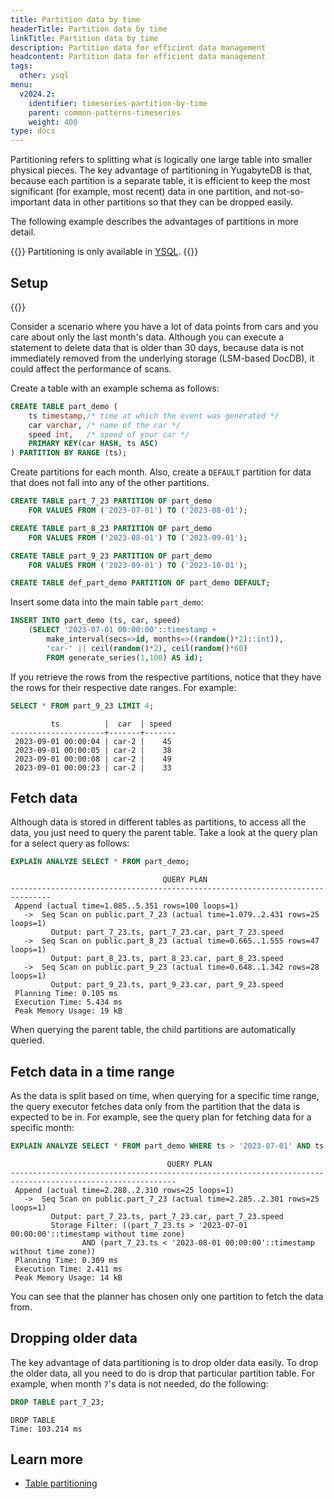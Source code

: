 ```yaml
---
title: Partition data by time
headerTitle: Partition data by time
linkTitle: Partition data by time
description: Partition data for efficient data management
headcontent: Partition data for efficient data management
tags:
  other: ysql
menu:
  v2024.2:
    identifier: timeseries-partition-by-time
    parent: common-patterns-timeseries
    weight: 400
type: docs
---
```


Partitioning refers to splitting what is logically one large table into smaller physical pieces. The key advantage of partitioning in YugabyteDB is that, because each partition is a separate table, it is efficient to keep the most significant (for example, most recent) data in one partition, and not-so-important data in other partitions so that they can be dropped easily.

The following example describes the advantages of partitions in more detail.

{{<note title="Note">}}
Partitioning is only available in [YSQL](/{{<version>}}/api/ysql/).
{{</note>}}

## Setup

{{<cluster-setup-tabs>}}

Consider a scenario where you have a lot of data points from cars and you care about only the last month's data. Although you can execute a statement to delete data that is older than 30 days, because data is not immediately removed from the underlying storage (LSM-based DocDB), it could affect the performance of scans.

Create a table with an example schema as follows:

```sql
CREATE TABLE part_demo (
    ts timestamp,/* time at which the event was generated */
    car varchar, /* name of the car */
    speed int,   /* speed of your car */
    PRIMARY KEY(car HASH, ts ASC)
) PARTITION BY RANGE (ts);
```

Create partitions for each month. Also, create a `DEFAULT` partition for data that does not fall into any of the other partitions.

```sql
CREATE TABLE part_7_23 PARTITION OF part_demo
    FOR VALUES FROM ('2023-07-01') TO ('2023-08-01');

CREATE TABLE part_8_23 PARTITION OF part_demo
    FOR VALUES FROM ('2023-08-01') TO ('2023-09-01');

CREATE TABLE part_9_23 PARTITION OF part_demo
    FOR VALUES FROM ('2023-09-01') TO ('2023-10-01');

CREATE TABLE def_part_demo PARTITION OF part_demo DEFAULT;
```

Insert some data into the main table `part_demo`:

```sql
INSERT INTO part_demo (ts, car, speed)
    (SELECT '2023-07-01 00:00:00'::timestamp +
        make_interval(secs=>id, months=>((random()*2)::int)),
        'car-' || ceil(random()*2), ceil(random()*60)
        FROM generate_series(1,100) AS id);
```

If you retrieve the rows from the respective partitions, notice that they have the rows for their respective date ranges. For example:

```sql
SELECT * FROM part_9_23 LIMIT 4;
```

```output
         ts          |  car  | speed
---------------------+-------+-------
 2023-09-01 00:00:04 | car-2 |    45
 2023-09-01 00:00:05 | car-2 |    38
 2023-09-01 00:00:08 | car-2 |    49
 2023-09-01 00:00:23 | car-2 |    33
```

## Fetch data

Although data is stored in different tables as partitions, to access all the data, you just need to query the parent table. Take a look at the query plan for a select query as follows:

```sql
EXPLAIN ANALYZE SELECT * FROM part_demo;
```

```output
                                  QUERY PLAN
-------------------------------------------------------------------------------
 Append (actual time=1.085..5.351 rows=100 loops=1)
   ->  Seq Scan on public.part_7_23 (actual time=1.079..2.431 rows=25 loops=1)
         Output: part_7_23.ts, part_7_23.car, part_7_23.speed
   ->  Seq Scan on public.part_8_23 (actual time=0.665..1.555 rows=47 loops=1)
         Output: part_8_23.ts, part_8_23.car, part_8_23.speed
   ->  Seq Scan on public.part_9_23 (actual time=0.648..1.342 rows=28 loops=1)
         Output: part_9_23.ts, part_9_23.car, part_9_23.speed
 Planning Time: 0.105 ms
 Execution Time: 5.434 ms
 Peak Memory Usage: 19 kB
```

When querying the parent table, the child partitions are automatically queried.

## Fetch data in a time range

As the data is split based on time, when querying for a specific time range, the query executor fetches data only from the partition that the data is expected to be in. For example, see the query plan for fetching data for a specific month:

```sql
EXPLAIN ANALYZE SELECT * FROM part_demo WHERE ts > '2023-07-01' AND ts < '2023-08-01';
```

```sql{.nocopy}
                                   QUERY PLAN
-----------------------------------------------------------------------------------------------------------
 Append (actual time=2.288..2.310 rows=25 loops=1)
   ->  Seq Scan on public.part_7_23 (actual time=2.285..2.301 rows=25 loops=1)
         Output: part_7_23.ts, part_7_23.car, part_7_23.speed
         Storage Filter: ((part_7_23.ts > '2023-07-01 00:00:00'::timestamp without time zone)
                AND (part_7_23.ts < '2023-08-01 00:00:00'::timestamp without time zone))
 Planning Time: 0.309 ms
 Execution Time: 2.411 ms
 Peak Memory Usage: 14 kB
```

You can see that the planner has chosen only one partition to fetch the data from.

## Dropping older data

The key advantage of data partitioning is to drop older data easily. To drop the older data, all you need to do is drop that particular partition table. For example, when month `7`'s data is not needed, do the following:

```sql
DROP TABLE part_7_23;
```

```output
DROP TABLE
Time: 103.214 ms
```

## Learn more

- [Table partitioning](/{{<version>}}/explore/ysql-language-features/advanced-features/partitions/)
